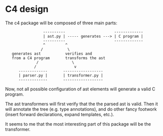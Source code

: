 # C4 design

The c4 package will be composed of three main parts:

```text
                 ----------                      -------------
                 | ast.py | ----- generates ---> | C program |
                 ----------                      -------------
                 ^         ^
                /           \
   generates ast           verifies and
   from a C4 program       transforms the ast
              /               \
             /                 v
      -------------       ------------------
      | parser.py |       | transformer.py |
      -------------       ------------------
```

Now, not all possible configuration of ast elements will generate a valid C program.

The ast transformers will first verify that the the parsed ast is valid. Then it will annotate the tree (e.g. type annotations), and do other fancy footwork (insert forward declarations, expand templates, etc.).

It seems to me that the most interesting part of this package will be the transformer.
